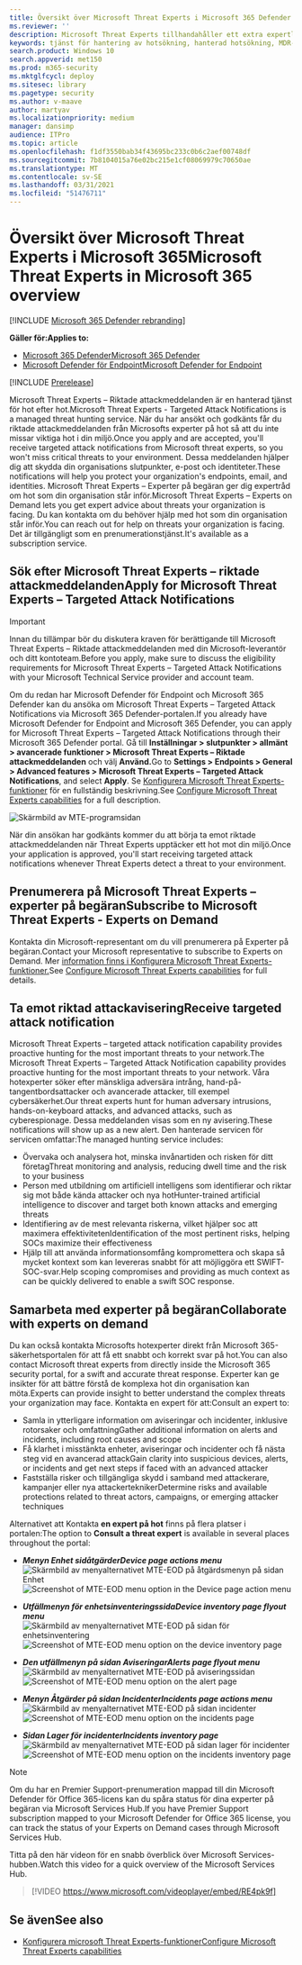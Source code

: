 ```yaml
---
title: Översikt över Microsoft Threat Experts i Microsoft 365 Defender
ms.reviewer: ''
description: Microsoft Threat Experts tillhandahåller ett extra expertlager till Microsoft 365 Defender.
keywords: tjänst för hantering av hotsökning, hanterad hotsökning, MDR-tjänst (managed detection and response), MTE, Microsoft Threat Experts
search.product: Windows 10
search.appverid: met150
ms.prod: m365-security
ms.mktglfcycl: deploy
ms.sitesec: library
ms.pagetype: security
ms.author: v-maave
author: martyav
ms.localizationpriority: medium
manager: dansimp
audience: ITPro
ms.topic: article
ms.openlocfilehash: f1df3550bab34f43695bc233c0b6c2aef00748df
ms.sourcegitcommit: 7b8104015a76e02bc215e1cf08069979c70650ae
ms.translationtype: MT
ms.contentlocale: sv-SE
ms.lasthandoff: 03/31/2021
ms.locfileid: "51476711"
---
```

# <a name="microsoft-threat-experts-in-microsoft-365-overview"></a><span data-ttu-id="899ad-104">Översikt över Microsoft Threat Experts i Microsoft 365</span><span class="sxs-lookup"><span data-stu-id="899ad-104">Microsoft Threat Experts in Microsoft 365 overview</span></span>

[!INCLUDE [Microsoft 365 Defender rebranding](../includes/microsoft-defender.md)]

<span data-ttu-id="899ad-105">**Gäller för:**</span><span class="sxs-lookup"><span data-stu-id="899ad-105">**Applies to:**</span></span>

- [<span data-ttu-id="899ad-106">Microsoft 365 Defender</span><span class="sxs-lookup"><span data-stu-id="899ad-106">Microsoft 365 Defender</span></span>](https://go.microsoft.com/fwlink/?linkid=2118804)
- [<span data-ttu-id="899ad-107">Microsoft Defender för Endpoint</span><span class="sxs-lookup"><span data-stu-id="899ad-107">Microsoft Defender for Endpoint</span></span>](https://go.microsoft.com/fwlink/p/?linkid=2146631)

[!INCLUDE [Prerelease](../includes/prerelease.md)]

<span data-ttu-id="899ad-108">Microsoft Threat Experts – Riktade attackmeddelanden är en hanterad tjänst för hot efter hot.</span><span class="sxs-lookup"><span data-stu-id="899ad-108">Microsoft Threat Experts - Targeted Attack Notifications is a managed threat hunting service.</span></span> <span data-ttu-id="899ad-109">När du har ansökt och godkänts får du riktade attackmeddelanden från Microsofts experter på hot så att du inte missar viktiga hot i din miljö.</span><span class="sxs-lookup"><span data-stu-id="899ad-109">Once you apply and are accepted, you'll receive targeted attack notifications from Microsoft threat experts, so you won't miss critical threats to your environment.</span></span> <span data-ttu-id="899ad-110">Dessa meddelanden hjälper dig att skydda din organisations slutpunkter, e-post och identiteter.</span><span class="sxs-lookup"><span data-stu-id="899ad-110">These notifications will help you protect your organization's endpoints, email, and identities.</span></span>
<span data-ttu-id="899ad-111">Microsoft Threat Experts – Experter på begäran ger dig expertråd om hot som din organisation står inför.</span><span class="sxs-lookup"><span data-stu-id="899ad-111">Microsoft Threat Experts – Experts on Demand lets you get expert advice about threats your organization is facing.</span></span> <span data-ttu-id="899ad-112">Du kan kontakta om du behöver hjälp med hot som din organisation står inför.</span><span class="sxs-lookup"><span data-stu-id="899ad-112">You can reach out for help on threats your organization is facing.</span></span> <span data-ttu-id="899ad-113">Det är tillgängligt som en prenumerationstjänst.</span><span class="sxs-lookup"><span data-stu-id="899ad-113">It's available as a subscription service.</span></span>

## <a name="apply-for-microsoft-threat-experts--targeted-attack-notifications"></a><span data-ttu-id="899ad-114">Sök efter Microsoft Threat Experts – riktade attackmeddelanden</span><span class="sxs-lookup"><span data-stu-id="899ad-114">Apply for Microsoft Threat Experts – Targeted Attack Notifications</span></span>

> [!IMPORTANT]
> <span data-ttu-id="899ad-115">Innan du tillämpar bör du diskutera kraven för berättigande till Microsoft Threat Experts – Riktade attackmeddelanden med din Microsoft-leverantör och ditt kontoteam.</span><span class="sxs-lookup"><span data-stu-id="899ad-115">Before you apply, make sure to discuss the eligibility requirements for Microsoft Threat Experts – Targeted Attack Notifications  with your Microsoft Technical Service provider and account team.</span></span>

<span data-ttu-id="899ad-116">Om du redan har Microsoft Defender för Endpoint och Microsoft 365 Defender kan du ansöka om Microsoft Threat Experts – Targeted Attack Notifications via Microsoft 365 Defender-portalen.</span><span class="sxs-lookup"><span data-stu-id="899ad-116">If you already have Microsoft Defender for Endpoint and Microsoft 365 Defender, you can apply for Microsoft Threat Experts – Targeted Attack Notifications through their Microsoft 365 Defender portal.</span></span> <span data-ttu-id="899ad-117">Gå till **Inställningar > slutpunkter > allmänt > avancerade funktioner > Microsoft Threat Experts – Riktade attackmeddelanden** och välj **Använd.**</span><span class="sxs-lookup"><span data-stu-id="899ad-117">Go to **Settings > Endpoints > General > Advanced features > Microsoft Threat Experts – Targeted Attack Notifications**, and select **Apply**.</span></span> <span data-ttu-id="899ad-118">Se [Konfigurera Microsoft Threat Experts-funktioner](./configure-microsoft-threat-experts.md) för en fullständig beskrivning.</span><span class="sxs-lookup"><span data-stu-id="899ad-118">See [Configure Microsoft Threat Experts capabilities](./configure-microsoft-threat-experts.md) for a full description.</span></span>

![Skärmbild av MTE-programsidan](../../media/mte/mte-collaboratewithmte.png)

<span data-ttu-id="899ad-120">När din ansökan har godkänts kommer du att börja ta emot riktade attackmeddelanden när Threat Experts upptäcker ett hot mot din miljö.</span><span class="sxs-lookup"><span data-stu-id="899ad-120">Once your application is approved, you'll start receiving targeted attack notifications whenever Threat Experts detect a threat to your environment.</span></span>

## <a name="subscribe-to-microsoft-threat-experts---experts-on-demand"></a><span data-ttu-id="899ad-121">Prenumerera på Microsoft Threat Experts – experter på begäran</span><span class="sxs-lookup"><span data-stu-id="899ad-121">Subscribe to Microsoft Threat Experts - Experts on Demand</span></span>

<span data-ttu-id="899ad-122">Kontakta din Microsoft-representant om du vill prenumerera på Experter på begäran.</span><span class="sxs-lookup"><span data-stu-id="899ad-122">Contact your Microsoft representative to subscribe to Experts on Demand.</span></span>  <span data-ttu-id="899ad-123">Mer [information finns i Konfigurera Microsoft Threat Experts-funktioner.](./configure-microsoft-threat-experts.md)</span><span class="sxs-lookup"><span data-stu-id="899ad-123">See [Configure Microsoft Threat Experts capabilities](./configure-microsoft-threat-experts.md) for full details.</span></span>

## <a name="receive-targeted-attack-notification"></a><span data-ttu-id="899ad-124">Ta emot riktad attackavisering</span><span class="sxs-lookup"><span data-stu-id="899ad-124">Receive targeted attack notification</span></span>

<span data-ttu-id="899ad-125">Microsoft Threat Experts – targeted attack notification capability provides proactive hunting for the most important threats to your network.</span><span class="sxs-lookup"><span data-stu-id="899ad-125">The Microsoft Threat Experts – Targeted Attack Notification capability provides proactive hunting for the most important threats to your network.</span></span> <span data-ttu-id="899ad-126">Våra hotexperter söker efter mänskliga adversära intrång, hand-på-tangentbordsattacker och avancerade attacker, till exempel cybersäkerhet.</span><span class="sxs-lookup"><span data-stu-id="899ad-126">Our threat experts hunt for human adversary intrusions, hands-on-keyboard attacks, and advanced attacks, such as cyberespionage.</span></span> <span data-ttu-id="899ad-127">Dessa meddelanden visas som en ny avisering.</span><span class="sxs-lookup"><span data-stu-id="899ad-127">These notifications will show up as a new alert.</span></span> <span data-ttu-id="899ad-128">Den hanterade servicen för servicen omfattar:</span><span class="sxs-lookup"><span data-stu-id="899ad-128">The managed hunting service includes:</span></span>

- <span data-ttu-id="899ad-129">Övervaka och analysera hot, minska invånartiden och risken för ditt företag</span><span class="sxs-lookup"><span data-stu-id="899ad-129">Threat monitoring and analysis, reducing dwell time and the risk to your business</span></span>
- <span data-ttu-id="899ad-130">Person med utbildning om artificiell intelligens som identifierar och riktar sig mot både kända attacker och nya hot</span><span class="sxs-lookup"><span data-stu-id="899ad-130">Hunter-trained artificial intelligence to discover and target both known attacks and emerging threats</span></span>
- <span data-ttu-id="899ad-131">Identifiering av de mest relevanta riskerna, vilket hjälper soc att maximera effektiviteten</span><span class="sxs-lookup"><span data-stu-id="899ad-131">Identification of the most pertinent risks, helping SOCs maximize their effectiveness</span></span>
- <span data-ttu-id="899ad-132">Hjälp till att använda informationsomfång kompromettera och skapa så mycket kontext som kan levereras snabbt för att möjliggöra ett SWIFT-SOC-svar.</span><span class="sxs-lookup"><span data-stu-id="899ad-132">Help scoping compromises and providing as much context as can be quickly delivered to enable a swift SOC response.</span></span>

## <a name="collaborate-with-experts-on-demand"></a><span data-ttu-id="899ad-133">Samarbeta med experter på begäran</span><span class="sxs-lookup"><span data-stu-id="899ad-133">Collaborate with experts on demand</span></span>

<span data-ttu-id="899ad-134">Du kan också kontakta Microsofts hotexperter direkt från Microsoft 365-säkerhetsportalen för att få ett snabbt och korrekt svar på hot.</span><span class="sxs-lookup"><span data-stu-id="899ad-134">You can also contact Microsoft threat experts from directly inside the Microsoft 365 security portal, for a swift and accurate threat response.</span></span>  <span data-ttu-id="899ad-135">Experter kan ge insikter för att bättre förstå de komplexa hot din organisation kan möta.</span><span class="sxs-lookup"><span data-stu-id="899ad-135">Experts can provide insight to better understand the complex threats your organization may face.</span></span>  <span data-ttu-id="899ad-136">Kontakta en expert för att:</span><span class="sxs-lookup"><span data-stu-id="899ad-136">Consult an expert to:</span></span>

- <span data-ttu-id="899ad-137">Samla in ytterligare information om aviseringar och incidenter, inklusive rotorsaker och omfattning</span><span class="sxs-lookup"><span data-stu-id="899ad-137">Gather additional information on alerts and incidents, including root causes and scope</span></span>
- <span data-ttu-id="899ad-138">Få klarhet i misstänkta enheter, aviseringar och incidenter och få nästa steg vid en avancerad attack</span><span class="sxs-lookup"><span data-stu-id="899ad-138">Gain clarity into suspicious devices, alerts, or incidents and get next steps if faced with an advanced attacker</span></span>
- <span data-ttu-id="899ad-139">Fastställa risker och tillgängliga skydd i samband med attackerare, kampanjer eller nya attackertekniker</span><span class="sxs-lookup"><span data-stu-id="899ad-139">Determine risks and available protections related to threat actors, campaigns, or emerging attacker techniques</span></span>

<span data-ttu-id="899ad-140">Alternativet att Kontakta **en expert på hot** finns på flera platser i portalen:</span><span class="sxs-lookup"><span data-stu-id="899ad-140">The option to **Consult a threat expert** is available in several places throughout the portal:</span></span>

- <span data-ttu-id="899ad-141"><i>**Menyn Enhet sidåtgärder**</i></span><span class="sxs-lookup"><span data-stu-id="899ad-141"><i>**Device page actions menu**</i></span></span><BR>
<span data-ttu-id="899ad-142">![Skärmbild av menyalternativet MTE-EOD på åtgärdsmenyn på sidan Enhet](../../media/mte/device-actions-mte-highlighted.png)</span><span class="sxs-lookup"><span data-stu-id="899ad-142">![Screenshot of MTE-EOD menu option in the Device page action menu](../../media/mte/device-actions-mte-highlighted.png)</span></span>

- <span data-ttu-id="899ad-143"><i>**Utfällmenyn för enhetsinventeringssida**</i></span><span class="sxs-lookup"><span data-stu-id="899ad-143"><i>**Device inventory page flyout menu**</i></span></span><BR>
<span data-ttu-id="899ad-144">![Skärmbild av menyalternativet MTE-EOD på sidan för enhetsinventering](../../media/mte/device-inventory-mte-highlighted.png)</span><span class="sxs-lookup"><span data-stu-id="899ad-144">![Screenshot of MTE-EOD menu option on the device inventory page](../../media/mte/device-inventory-mte-highlighted.png)</span></span>

- <span data-ttu-id="899ad-145"><i>**Den utfällmenyn på sidan Aviseringar**</i></span><span class="sxs-lookup"><span data-stu-id="899ad-145"><i>**Alerts page flyout menu**</i></span></span><BR>
<span data-ttu-id="899ad-146">![Skärmbild av menyalternativet MTE-EOD på aviseringssidan](../../media/mte/alerts-actions-mte-highlighted.png)</span><span class="sxs-lookup"><span data-stu-id="899ad-146">![Screenshot of MTE-EOD menu option on the alert page](../../media/mte/alerts-actions-mte-highlighted.png)</span></span>

- <span data-ttu-id="899ad-147"><i>**Menyn Åtgärder på sidan Incidenter**</i></span><span class="sxs-lookup"><span data-stu-id="899ad-147"><i>**Incidents page actions menu**</i></span></span><BR>
<span data-ttu-id="899ad-148">![Skärmbild av menyalternativet MTE-EOD på sidan incidenter](../../media/mte/incidents-action-mte-highlighted.png)</span><span class="sxs-lookup"><span data-stu-id="899ad-148">![Screenshot of MTE-EOD menu option on the incidents page](../../media/mte/incidents-action-mte-highlighted.png)</span></span>

- <span data-ttu-id="899ad-149"><i>**Sidan Lager för incidenter**</i></span><span class="sxs-lookup"><span data-stu-id="899ad-149"><i>**Incidents inventory page**</i></span></span><BR>
<span data-ttu-id="899ad-150">![Skärmbild av menyalternativet MTE-EOD på sidan lager för incidenter](../../media/mte/incidents-inventory-mte-highlighted.png)</span><span class="sxs-lookup"><span data-stu-id="899ad-150">![Screenshot of MTE-EOD menu option on the incidents inventory page](../../media/mte/incidents-inventory-mte-highlighted.png)</span></span>

> [!NOTE]
> <span data-ttu-id="899ad-151">Om du har en Premier Support-prenumeration mappad till din Microsoft Defender för Office 365-licens kan du spåra status för dina experter på begäran via Microsoft Services Hub.</span><span class="sxs-lookup"><span data-stu-id="899ad-151">If you have Premier Support subscription mapped to your Microsoft Defender for Office 365 license, you can track the status of your Experts on Demand cases through Microsoft Services Hub.</span></span>

<span data-ttu-id="899ad-152">Titta på den här videon för en snabb överblick över Microsoft Services-hubben.</span><span class="sxs-lookup"><span data-stu-id="899ad-152">Watch this video for a quick overview of the Microsoft Services Hub.</span></span>

> [!VIDEO https://www.microsoft.com/videoplayer/embed/RE4pk9f]

## <a name="see-also"></a><span data-ttu-id="899ad-153">Se även</span><span class="sxs-lookup"><span data-stu-id="899ad-153">See also</span></span>

- [<span data-ttu-id="899ad-154">Konfigurera microsoft Threat Experts-funktioner</span><span class="sxs-lookup"><span data-stu-id="899ad-154">Configure Microsoft Threat Experts capabilities</span></span>](./configure-microsoft-threat-experts.md)
